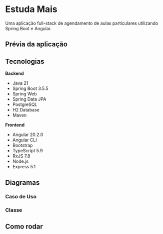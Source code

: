 # Estuda Mais
Uma aplicação full-stack de agendamento de aulas particulares utilizando Spring Boot e Angular.

## Prévia da aplicação

## Tecnologias 
**Backend**
- Java 21
- Spring Boot 3.5.5
- Spring Web
- Spring Data JPA
- PostgreSQL
- H2 Database
- Maven

**Frontend**
- Angular 20.2.0
- Angular CLI
- Bootstrap
- TypeScript 5.9
- RxJS 7.8
- Node.js
- Express 5.1

## Diagramas
### Caso de Uso    

### Classe

## Como rodar